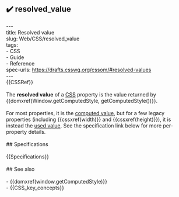 ## ✔️ resolved_value 
 ---<br/>title: Resolved value<br/>slug: Web/CSS/resolved_value<br/>tags:<br/>  - CSS<br/>  - Guide<br/>  - Reference<br/>spec-urls: https://drafts.csswg.org/cssom/#resolved-values<br/>---<br/>{{CSSRef}}<br/><br/>The **resolved value** of a [CSS](/en-US/docs/Web/CSS) property is the value returned by {{domxref(Window.getComputedStyle, getComputedStyle())}}.<br/><br/>For most properties, it is the [computed value](/en-US/docs/Web/CSS/computed_value), but for a few legacy properties (including {{cssxref(width)}} and {{cssxref(height)}}), it is instead the [used value](/en-US/docs/Web/CSS/used_value). See the specification link below for more per-property details.<br/><br/>## Specifications<br/><br/>{{Specifications}}<br/><br/>## See also<br/><br/>- {{domxref(window.getComputedStyle)}}<br/>- {{CSS_key_concepts}}<br/>